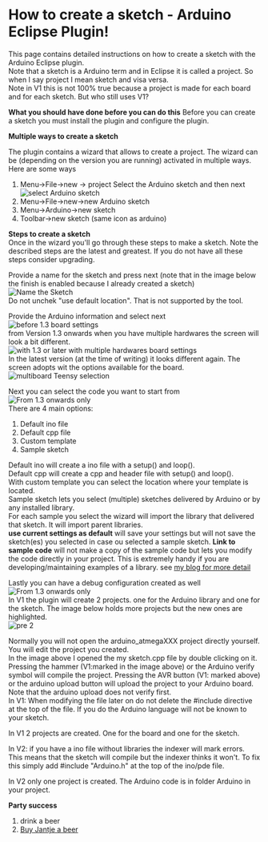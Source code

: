 How to create a sketch - Arduino Eclipse Plugin!
=====
This page contains detailed instructions on how to create a sketch with the Arduino Eclipse plugin.  
Note that a sketch is a Arduino term and in Eclipse it is called a project. So when I say project I mean sketch and visa versa.  
Note in V1 this is not 100% true because a project is made for each board and for each sketch. But who still uses V1?

**What you should have done before you can do this**
Before you can create a sketch you must install the plugin and configure the plugin.

**Multiple ways to create a sketch**
	
The plugin contains a wizard that allows to create a project. The wizard can be (depending on the version you are running) activated in multiple ways.  
Here are some ways  

 1.	Menu->File->new -> project Select the Arduino sketch and then next  
 ![select Arduino sketch](http://iloapp.baeyens.it/data/_gallery/public/1/1320529642_resized.png)
 2. Menu->File->new->new Arduino sketch
 3. Menu->Arduino->new sketch
 4. Toolbar->new sketch (same icon as arduino)

**Steps to create a sketch**  
Once in the wizard you'll go through these steps to make a sketch.
Note the described steps are the latest and greatest. If you do not have all these steps consider upgrading.

Provide a name for the sketch and press next (note that in the image below the finish is enabled because I already created a sketch)  
![Name the Sketch](http://iloapp.baeyens.it/data/_gallery/public/1/1320529645_resized.png)  
Do not unchek "use default location". That is not supported by the tool.

Provide the Arduino information and select next  
![before 1.3 board settings](http://iloapp.baeyens.it/data/_gallery//public/1/1320529644_resized.png)  
from Version 1.3 onwards when you have multiple hardwares the screen will look a bit different.  
![with 1.3 or later with multiple hardwares board settings](http://iloapp.baeyens.it/data/_gallery//public/1/134998998101133100_resized.png)  
In the latest version (at the time of writing) it looks different again. The screen adopts wit the options available for the board.  
![multiboard Teensy selection](http://iloapp.baeyens.it/data/_gallery/public/6/141798833684427200_resized.png)  

Next you can select the code you want to start from  
![From 1.3 onwards only](http://iloapp.baeyens.it/data/_gallery/public/6/141790480561384700_resized.png)  
There are 4 main options:

 1. Default ino file
 2. Default cpp file
 3. Custom template
 4. Sample sketch
 
 Default ino will create a ino file with a setup() and loop().  
 Default cpp will create a cpp and header file with setup() and loop().  
 With custom template you can select the location where your template is located.  
 Sample sketch lets you select (multiple) sketches delivered by Arduino or by any installed library.  
 For each sample you select the wizard will import the library that delivered that sketch. It will import parent libraries.  
 **use current settings as default** will save your settings but will not save the sketch(es) you selected in case ou selected a sample sketch.
**Link to sample code** will not make a copy of the sample code but lets you modify the code directly in your project. This is extremely handy if you are developing/maintaining examples of a library. see [my blog for more detail](http://blog.baeyens.it/#post15)    
 
 
Lastly you can have a debug configuration created as well  
![From 1.3 onwards only](http://iloapp.baeyens.it/data/_gallery/public/6/141790480451146300_resized.png)  
In V1 the plugin will create 2 projects. one for the Arduino library and one for the sketch. The image below holds more projects but the new ones are highlighted.  
![pre 2](http://iloapp.baeyens.it/data/_gallery//public/1/1320529641_resized.png?width=720&height=540)  

Normally you will not open the arduino_atmegaXXX project directly yourself. You will edit the project you created.  
In the image above I opened the my sketch.cpp file by double clicking on it.  
Pressing the hammer (V1:marked in the image above) or the Arduino verify symbol will compile the project. Pressing the AVR button (V1: marked above) or the arduino upload button will upload the project to your Arduino board.
Note that the arduino upload does not verify first.    
In V1: When modifying the file later on do not delete the #include directive at the top of the file. If you do the Arduino language will not be known to your sketch.

In V1 2 projects are created. One for the board and one for the sketch.

In V2: if you have a ino file without libraries the indexer will mark errors. This means that the sketch will compile but the indexer thinks it won't. To fix this simply add #include "Arduino.h" at the top of the ino/pde file.  

In V2 only one project is created. The Arduino code is in folder Arduino in your project.  

 **Party success**
 
 1. drink a beer
 2. [Buy Jantje a beer](http://eclipse.baeyens.it/donate.html "thanks")